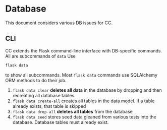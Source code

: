# Database

This document considers various DB issues for CC.

## CLI

CC extends the Flask command-line interface
with DB-specific commands.
All are subcommands of `data`
Use 
```bash
flask data
```
to show all subcommands.
Most `flask data` commands
use SQLAlchemy ORM methods to do their job.
1. `flask data clear`
   **deletes all data** in the database
   by dropping and then recreating
   all database tables.
1. `flask data create-all` creates all tables
   in the data model. If a table already exists,
   that table is skipped
1. `flask data drop-all` 
   **deletes all tables** from the database
1. `flask data seed`
   stores seed data gleaned from various tests
   into the database.
   Database tables must already exist.
